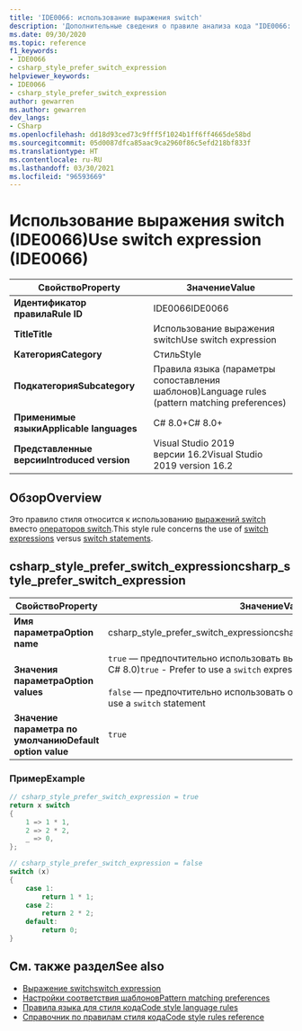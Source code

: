 ```yaml
---
title: 'IDE0066: использование выражения switch'
description: 'Дополнительные сведения о правиле анализа кода "IDE0066: использование выражения switch"'
ms.date: 09/30/2020
ms.topic: reference
f1_keywords:
- IDE0066
- csharp_style_prefer_switch_expression
helpviewer_keywords:
- IDE0066
- csharp_style_prefer_switch_expression
author: gewarren
ms.author: gewarren
dev_langs:
- CSharp
ms.openlocfilehash: dd18d93ced73c9fff5f1024b1ff6ff4665de58bd
ms.sourcegitcommit: 05d0087dfca85aac9ca2960f86c5efd218bf833f
ms.translationtype: HT
ms.contentlocale: ru-RU
ms.lasthandoff: 03/30/2021
ms.locfileid: "96593669"
---
```

# <a name="use-switch-expression-ide0066"></a><span data-ttu-id="c6706-103">Использование выражения switch (IDE0066)</span><span class="sxs-lookup"><span data-stu-id="c6706-103">Use switch expression (IDE0066)</span></span>

|<span data-ttu-id="c6706-104">Свойство</span><span class="sxs-lookup"><span data-stu-id="c6706-104">Property</span></span>|<span data-ttu-id="c6706-105">Значение</span><span class="sxs-lookup"><span data-stu-id="c6706-105">Value</span></span>|
|-|-|
| <span data-ttu-id="c6706-106">**Идентификатор правила**</span><span class="sxs-lookup"><span data-stu-id="c6706-106">**Rule ID**</span></span> | <span data-ttu-id="c6706-107">IDE0066</span><span class="sxs-lookup"><span data-stu-id="c6706-107">IDE0066</span></span> |
| <span data-ttu-id="c6706-108">**Title**</span><span class="sxs-lookup"><span data-stu-id="c6706-108">**Title**</span></span> | <span data-ttu-id="c6706-109">Использование выражения switch</span><span class="sxs-lookup"><span data-stu-id="c6706-109">Use switch expression</span></span> |
| <span data-ttu-id="c6706-110">**Категория**</span><span class="sxs-lookup"><span data-stu-id="c6706-110">**Category**</span></span> | <span data-ttu-id="c6706-111">Стиль</span><span class="sxs-lookup"><span data-stu-id="c6706-111">Style</span></span> |
| <span data-ttu-id="c6706-112">**Подкатегория**</span><span class="sxs-lookup"><span data-stu-id="c6706-112">**Subcategory**</span></span> | <span data-ttu-id="c6706-113">Правила языка (параметры сопоставления шаблонов)</span><span class="sxs-lookup"><span data-stu-id="c6706-113">Language rules (pattern matching preferences)</span></span> |
| <span data-ttu-id="c6706-114">**Применимые языки**</span><span class="sxs-lookup"><span data-stu-id="c6706-114">**Applicable languages**</span></span> | <span data-ttu-id="c6706-115">C# 8.0+</span><span class="sxs-lookup"><span data-stu-id="c6706-115">C# 8.0+</span></span> |
| <span data-ttu-id="c6706-116">**Представленные версии**</span><span class="sxs-lookup"><span data-stu-id="c6706-116">**Introduced version**</span></span> | <span data-ttu-id="c6706-117">Visual Studio 2019 версии 16.2</span><span class="sxs-lookup"><span data-stu-id="c6706-117">Visual Studio 2019 version 16.2</span></span> |

## <a name="overview"></a><span data-ttu-id="c6706-118">Обзор</span><span class="sxs-lookup"><span data-stu-id="c6706-118">Overview</span></span>

<span data-ttu-id="c6706-119">Это правило стиля относится к использованию [выражений switch](../../../csharp/language-reference/operators/switch-expression.md) вместо [операторов switch](../../../csharp/language-reference/keywords/switch.md).</span><span class="sxs-lookup"><span data-stu-id="c6706-119">This style rule concerns the use of [switch expressions](../../../csharp/language-reference/operators/switch-expression.md) versus [switch statements](../../../csharp/language-reference/keywords/switch.md).</span></span>

## <a name="csharp_style_prefer_switch_expression"></a><span data-ttu-id="c6706-120">csharp_style_prefer_switch_expression</span><span class="sxs-lookup"><span data-stu-id="c6706-120">csharp_style_prefer_switch_expression</span></span>

|<span data-ttu-id="c6706-121">Свойство</span><span class="sxs-lookup"><span data-stu-id="c6706-121">Property</span></span>|<span data-ttu-id="c6706-122">Значение</span><span class="sxs-lookup"><span data-stu-id="c6706-122">Value</span></span>|
|-|-|
| <span data-ttu-id="c6706-123">**Имя параметра**</span><span class="sxs-lookup"><span data-stu-id="c6706-123">**Option name**</span></span> | <span data-ttu-id="c6706-124">csharp_style_prefer_switch_expression</span><span class="sxs-lookup"><span data-stu-id="c6706-124">csharp_style_prefer_switch_expression</span></span> |
| <span data-ttu-id="c6706-125">**Значения параметра**</span><span class="sxs-lookup"><span data-stu-id="c6706-125">**Option values**</span></span> | <span data-ttu-id="c6706-126">`true` — предпочтительно использовать выражение `switch` (представлено в C# 8.0)</span><span class="sxs-lookup"><span data-stu-id="c6706-126">`true` - Prefer to use a `switch` expression (introduced with C# 8.0)</span></span><br /><br /><span data-ttu-id="c6706-127">`false` — предпочтительно использовать оператор `switch`</span><span class="sxs-lookup"><span data-stu-id="c6706-127">`false` - Prefer to use a `switch` statement</span></span> |
| <span data-ttu-id="c6706-128">**Значение параметра по умолчанию**</span><span class="sxs-lookup"><span data-stu-id="c6706-128">**Default option value**</span></span> | `true` |

### <a name="example"></a><span data-ttu-id="c6706-129">Пример</span><span class="sxs-lookup"><span data-stu-id="c6706-129">Example</span></span>

```csharp
// csharp_style_prefer_switch_expression = true
return x switch
{
    1 => 1 * 1,
    2 => 2 * 2,
    _ => 0,
};

// csharp_style_prefer_switch_expression = false
switch (x)
{
    case 1:
        return 1 * 1;
    case 2:
        return 2 * 2;
    default:
        return 0;
}
```

## <a name="see-also"></a><span data-ttu-id="c6706-130">См. также раздел</span><span class="sxs-lookup"><span data-stu-id="c6706-130">See also</span></span>

- [<span data-ttu-id="c6706-131">Выражение switch</span><span class="sxs-lookup"><span data-stu-id="c6706-131">switch expression</span></span>](../../../csharp/language-reference/operators/switch-expression.md)
- [<span data-ttu-id="c6706-132">Настройки соответствия шаблонов</span><span class="sxs-lookup"><span data-stu-id="c6706-132">Pattern matching preferences</span></span>](pattern-matching-preferences.md)
- [<span data-ttu-id="c6706-133">Правила языка для стиля кода</span><span class="sxs-lookup"><span data-stu-id="c6706-133">Code style language rules</span></span>](language-rules.md)
- [<span data-ttu-id="c6706-134">Справочник по правилам стиля кода</span><span class="sxs-lookup"><span data-stu-id="c6706-134">Code style rules reference</span></span>](index.md)
